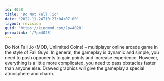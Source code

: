 ```yaml
---
id: 4028
title: 'Do Not Fall .io'
date: '2022-11-24T10:27:04+07:00'
layout: revision
guid: 'https://kindmod.com/?p=4028'
permalink: '/?p=4028'
---
```


Do Not Fall .io (MOD, Unlimited Coins) – multiplayer online arcade game in the style of Fall Guys. In general, the gameplay is dynamic and simple, you need to push opponents to gain points and increase experience. However, everything is a little more complicated, you need to pass obstacles faster than anyone else. Drawed graphics will give the gameplay a special atmosphere and charm.
